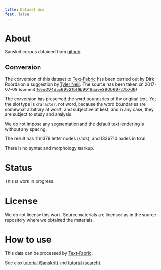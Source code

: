 ```yaml
---
title: Dataset dcs
feat: false
---
```


# About

Sanskrit corpus obtained from [github](https://github.com/cltk/sanskrit_text_dcs).


## Conversion
The conversion of this dataset to
[Text-Fabric](/ETCBC/text-fabric/wiki)
has been carried out by Dirk Roorda on a suggestion by
[Tyler Neill](http://www.gko.uni-leipzig.de/indologie-zaw/institut/mitarbeiter-in-forschungsprojekten/tyler-graham-neill.html).
The source has been taken on 2017-07-08
(commit [1e5e094daa69521bf6b9916aa5e390b99727b7d9](https://github.com/cltk/sanskrit_text_dcs/commit/1e5e094daa69521bf6b9916aa5e390b99727b7d9))

The conversion has preserved the word boundaries of the original text.
Yet the slot type is `character`, not word, because the word boundaries are somewhat arbitrary at worst, 
and subjective at best, and in any case, they are subject to study and analysis.

We do not impose any segmentation and the default text rendering is without any spacing.

The result has 1161379 letter nodes (*slots*), and 1336710 nodes in total.

There is no syntax and morphology markup.

# Status

This is work in progress.

# License

We do not license this work. Source materials are licensed as in the source repository where we obtained the materials.

# How to use

This data can be processed by 
[Text-Fabric](https://github.com/ETCBC/text-fabric/wiki).

See also 
[tutorial (Sanskrit)](https://github.com/etcbc/text-fabric/blob/master/docs/tutorialSanskrit.ipynb)
and
[tutorial (search)](https://github.com/etcbc/text-fabric/blob/master/docs/searchTutorial.ipynb).
